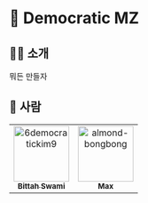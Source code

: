 # 🎃 Democratic MZ


## 🙋‍♀️ 소개
뭐든 만들자


## 👻 사람
<table>
	<tbody>
		<tr>
            <td align="center">
                <a href="https://github.com/6democratickim9">
                    <img src="https://avatars.githubusercontent.com/u/41178536?v=4" width="100;" alt="6democratickim9"/>
                    <br />
                    <sub><b>Bittah Swami</b></sub>
                </a>
            </td>
            <td align="center">
                <a href="https://github.com/almond-bongbong">
                    <img src="https://avatars.githubusercontent.com/u/42146674?v=4" width="100;" alt="almond-bongbong"/>
                    <br />
                    <sub><b>Max</b></sub>
                </a>
            </td>
		</tr>
	<tbody>
</table>

